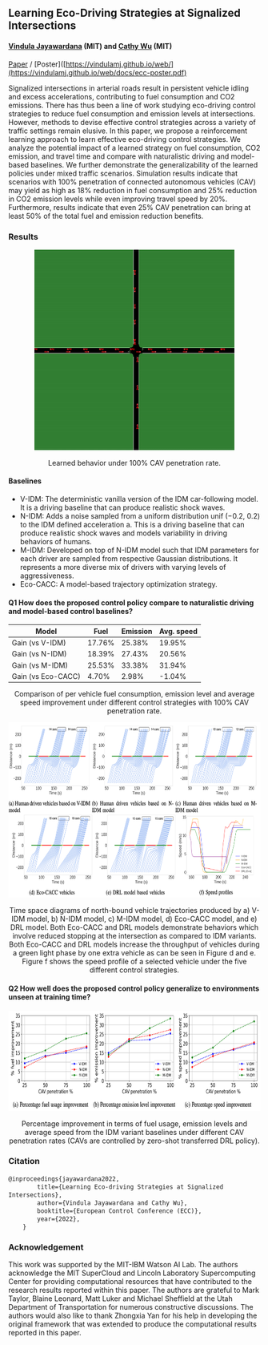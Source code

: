 ## Learning Eco-Driving Strategies at Signalized Intersections
#### [Vindula Jayawardana](https://vindulamj.github.io/web/) (MIT) and [Cathy Wu](http://www.wucathy.com/blog/) (MIT)

[Paper](https://arxiv.org/abs/2204.12561) / [Poster]([https://vindulamj.github.io/web/](https://vindulamj.github.io/web/docs/ecc-poster.pdf)

Signalized intersections in arterial roads result in persistent vehicle idling and excess accelerations, contributing to fuel consumption and CO2 emissions. There has thus been a line of work studying eco-driving control strategies to reduce fuel consumption and emission levels at intersections. However, methods to devise effective control strategies across a variety of traffic settings remain elusive. In this paper, we propose a reinforcement learning approach to learn effective eco-driving control strategies. We analyze the potential impact of a learned strategy on fuel consumption, CO2 emission, and travel time and compare with naturalistic driving and model-based baselines. We further demonstrate the generalizability of the learned policies under mixed traffic scenarios. Simulation results indicate that scenarios with 100% penetration of connected autonomous vehicles (CAV) may yield as high as 18% reduction in fuel consumption and 25% reduction in CO2 emission levels while even improving travel speed by 20%. Furthermore, results indicate that even 25% CAV penetration can bring at least 50% of the total fuel and emission reduction benefits.

### Results

 
<p align="center">
    <img src="images/simulation.gif" alt="Image" width="400" height="400" />
</p>
<p align = "center">
Learned behavior under 100% CAV penetration rate.
</p>


#### Baselines

* V-IDM: The deterministic vanilla version of the IDM car-following model. It is a driving baseline that can produce realistic shock waves.
* N-IDM: Adds a noise sampled from a uniform distribution unif (−0.2, 0.2) to the IDM defined acceleration a. This is a driving baseline that can produce realistic shock waves and models variability in driving behaviors of humans.
* M-IDM: Developed on top of N-IDM model such that IDM parameters for each driver are sampled from respective Gaussian distributions. It represents a more diverse mix of drivers with varying levels of aggressiveness.
* Eco-CACC: A model-based trajectory optimization strategy.

#### Q1 How does the proposed control policy compare to naturalistic driving and model-based control baselines?

|        Model                 |    Fuel   | Emission  | Avg. speed  |   
|------------|----------------|----------------|--------------------| 
| Gain (vs V-IDM)              | 17.76%       | 25.38% | 19.95% |   
| Gain (vs N-IDM)              | 18.39%        | 27.43% | 20.56% |   
| Gain (vs M-IDM)              | 25.53%         | 33.38% | 31.94% |   
| Gain (vs Eco-CACC)           | 4.70%         | 2.98%  | -1.04% |   


<p align = "center">
Comparison of per vehicle fuel consumption, emission level and average speed improvement under different control strategies with 100% CAV penetration rate.
</p>


<p align="center">
    <img src="images/ts-diagrams.png" alt="Image" width="800" height="350" />
</p>
<p align = "center">
Time space diagrams of north-bound vehicle trajectories produced by a) V-IDM model, b) N-IDM model, c) M-IDM model, d) Eco-CACC model, and e) DRL model. Both Eco-CACC and DRL models demonstrate behaviors which involve reduced stopping at the intersection as compared to IDM variants. Both Eco-CACC and DRL models increase the throughput of vehicles during a green light phase by one extra vehicle as can be seen in Figure d and e. Figure f shows the speed profile of a selected vehicle under the five different control strategies.
</p>

#### Q2 How well does the proposed control policy generalize to environments unseen at training time?

<p align="center">
    <img src="images/mixed-traffic.png" alt="Image" width="800" height="200" />
</p>

<p align = "center">
Percentage improvement in terms of fuel usage, emission levels and average speed from the IDM variant baselines under different CAV penetration rates (CAVs are controlled by zero-shot transferred DRL policy).
</p>


### Citation

```
@inproceedings{jayawardana2022,
        title={Learning Eco-driving Strategies at Signalized Intersections},
        author={Vindula Jayawardana and Cathy Wu},
        booktitle={European Control Conference (ECC)},
        year={2022},
    }
```
### Acknowledgement

This work was supported by the MIT-IBM Watson AI Lab. The authors acknowledge the MIT SuperCloud and Lincoln Laboratory Supercomputing Center for providing computational resources that have contributed to the research results reported within this paper. The authors are grateful to Mark Taylor, Blaine Leonard, Matt Luker and Michael Sheffield at the Utah Department of Transportation for numerous constructive discussions. The authors would also like to thank Zhongxia Yan for his help in developing the original framework that was extended to produce the computational results reported in this paper.
